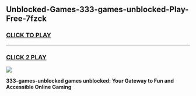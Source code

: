 
## Unblocked-Games-333-games-unblocked-Play-Free-7fzck
<h3>
<a href="https://premium76.site?title=333-games-unblocked&ref=17A">CLICK TO PLAY</a></h3>
<hr>

<h3>
<a href="https://premium76.site?title=333-games-unblocked&ref=17A">CLICK 2 PLAY</a>
  
</h3>

<a href="https://premium76.site?title=333-games-unblocked&ref=17A"><img src="https://clearcache.store/games.png"></a>


**333-games-unblocked games unblocked: Your Gateway to Fun and Accessible Online Gaming**
